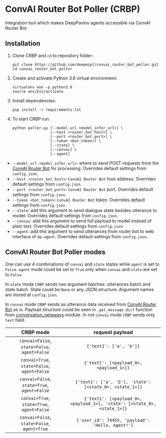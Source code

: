 # ConvAI Router Bot Poller (CRBP)

Integration tool which makes DeepPavlov agents accessible via ConvAI Router Bot

## Installation
1. Clone CRBP and `cd` to repository folder:
    ```
    git clone https://github.com/deepmipt/convai_router_bot_poller.git
    cd convai_router_bot_poller
    ```
2. Create and activate Python 3.6 virtual environment:
    ```
    virtualenv env -p python3.6
    source env/bin/activate
    ```
3.  Install dependencies:
    ```
    pip install -r requirements.txt
    ```
4. To start CRBP run:
    ```
    python poller.py [--model_url <model_infer_url>] \
                     [--host <router_bot_host>] \
                     [--port <router_bot_port>] \
                     [--token <bot_token>] \
                     [--state] \
                     [--convai] \
                     [--agent]
    ```
 * `--model_url <model_infer_url>`: where to send POST-requests from the
    [ConvAI Router Bot](https://github.com/deepmipt/convai_router_bot) for processing. Overrides default settings from `config.json`.
 * `--host <router_bot_host>`: `ConvAI Router Bot` host address. Overrides default settings from `config.json`.
 * `--port <router_bot_port>`: `ConvAI Router Bot` port. Overrides default settings from `config.json`.
 * `--token <bot_token>`: `ConvAI Router Bot` token. Overrides default settings from `config.json`.
 * `--state`: add this argument to send dialogue state besides utterance to model. Overrides default settings from `config.json`.
 * `--convai`: add this argument to send full payload to model instead of plain text. Overrides default settings from `config.json`.
 * `--agent`: add this argument to send utterances from router bot to web interface of `dp-agent`. Overrides default settings from `config.json`.
 

## ConvAI Router Bot Poller modes

One can use 4 combinations of `convai` and `state` states while `agent` is set to `False`. `agent` mode could be
set to `True` only when `convai` and `state` are set to `False`.

In `state` mode `CRBP` sends two argument batches: utterances batch and state batch. State could be `None` or any JSON structure.
Argument names are stored at `config.json`.

In `convai` mode `CRBP` sends as utterance data received from [ConvAI Router Bot](https://github.com/deepmipt/convai_router_bot) as is.
Payload structure could be seen in `_get_message_dict` function from
[conversation_getaways](https://github.com/deepmipt/convai_router_bot/blob/master/convai/conversation_gateways.py) module.
In not `convai` mode `CRBP` sends only `text` field.

| CRBP mode | request payload |
|:---:|:---:|
| `convai=False`, `state=False`, `agent=False` | `{'text1': ['a', 'b']}` |
| `convai=True`, `state=False`, `agent=False` | `{'text1': [<payload_0>, <payload_1>]}` |
| `convai=False`, `state=True`, `agent=False` | `{'text1': ['a', 'b'], 'state': [<state_0>, <state_1>]}` |
| `convai=True`, `state=True`, `agent=False` | `{'text1': [<payload_0>, <payload_1>], 'state': [<state_0>, <state_1>]}` |
| `convai=False`, `state=False`, `agent=True` | `{'user_id': 74455, 'payload': 'Hello, Agent!'}` |